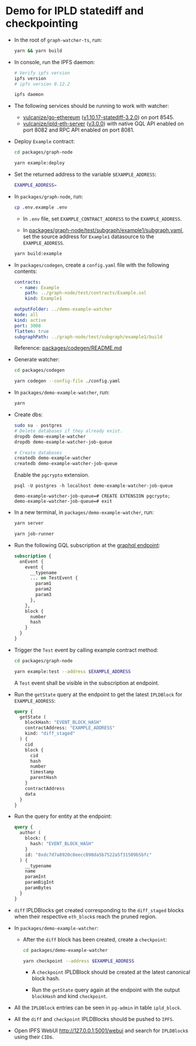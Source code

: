 # Demo for IPLD statediff and checkpointing

* In the root of `graph-watcher-ts`, run:

  ```bash
  yarn && yarn build
  ```

* In console, run the IPFS daemon:

  ```bash
  # Verify ipfs version
  ipfs version
  # ipfs version 0.12.2

  ipfs daemon
  ```

* The following services should be running to work with watcher:

  * [vulcanize/go-ethereum](https://github.com/vulcanize/go-ethereum) ([v1.10.17-statediff-3.2.0](https://github.com/vulcanize/go-ethereum/releases/tag/v1.10.17-statediff-3.2.0)) on port 8545.
  * [vulcanize/ipld-eth-server](https://github.com/vulcanize/ipld-eth-server) ([v3.0.0](https://github.com/vulcanize/ipld-eth-server/releases/tag/v3.0.0)) with native GQL API enabled on port 8082 and RPC API enabled on port 8081.

* Deploy `Example` contract:

  ```bash
  cd packages/graph-node

  yarn example:deploy
  ```

* Set the returned address to the variable `$EXAMPLE_ADDRESS`:

  ```bash
  EXAMPLE_ADDRESS=
  ```

* In `packages/graph-node`, run:

  ```bash
  cp .env.example .env
  ```

  * In `.env` file, set `EXAMPLE_CONTRACT_ADDRESS` to the `EXAMPLE_ADDRESS`.

  * In [packages/graph-node/test/subgraph/example1/subgraph.yaml](./packages/graph-node/test/subgraph/example1/subgraph.yaml), set the source address for `Example1` datasource to the `EXAMPLE_ADDRESS`.

  ```bash
  yarn build:example
  ```

* In `packages/codegen`, create a `config.yaml` file with the following contents:

  ```yaml
  contracts:
    - name: Example
      path: ../graph-node/test/contracts/Example.sol
      kind: Example1

  outputFolder: ../demo-example-watcher
  mode: all
  kind: active
  port: 3008
  flatten: true
  subgraphPath: ../graph-node/test/subgraph/example1/build
  ```

  Reference: [packages/codegen/README.md](./packages/codegen/README.md#run)

* Generate watcher:

  ```bash
  cd packages/codegen

  yarn codegen --config-file ./config.yaml
  ```

* In `packages/demo-example-watcher`, run:

  ```bash
  yarn
  ```

* Create dbs:

  ```bash
  sudo su - postgres
  # Delete databases if they already exist.
  dropdb demo-example-watcher
  dropdb demo-example-watcher-job-queue

  # Create databases
  createdb demo-example-watcher
  createdb demo-example-watcher-job-queue
  ```

  Enable the `pgcrypto` extension.
  ```
  psql -U postgres -h localhost demo-example-watcher-job-queue

  demo-example-watcher-job-queue=# CREATE EXTENSION pgcrypto;
  demo-example-watcher-job-queue=# exit
  ```

* In a new terminal, in `packages/demo-example-watcher`, run:

  ```bash
  yarn server
  ```

  ```bash
  yarn job-runner
  ```

* Run the following GQL subscription at the [graphql endpoint](http://127.0.0.1:3008/graphql):

  ```graphql
  subscription {
    onEvent {
      event {
        __typename
        ... on TestEvent {
          param1
          param2
          param3
        },
      },
      block {
        number
        hash
      }
    }
  }
  ```

* Trigger the `Test` event by calling example contract method:

  ```bash
  cd packages/graph-node

  yarn example:test --address $EXAMPLE_ADDRESS
  ```

  A `Test` event shall be visible in the subscription at endpoint.

* Run the `getState` query at the endpoint to get the latest `IPLDBlock` for `EXAMPLE_ADDRESS`:

  ```graphql
  query {
    getState (
      blockHash: "EVENT_BLOCK_HASH"
      contractAddress: "EXAMPLE_ADDRESS"
      kind: "diff_staged"
    ) {
      cid
      block {
        cid
        hash
        number
        timestamp
        parentHash
      }
      contractAddress
      data
    }
  }
  ```

* Run the query for entity at the endpoint:

  ```graphql
  query {
    author (
      block: {
        hash: "EVENT_BLOCK_HASH"
      }
      id: "0xdc7d7a8920c8eecc098da5b7522a5f31509b5bfc"
    ) {
      __typename
      name
      paramInt
      paramBigInt
      paramBytes
    }
  }
  ```

* `diff` IPLDBlocks get created corresponding to the `diff_staged` blocks when their respective `eth_block`s reach the pruned region.

* In `packages/demo-example-watcher`:

  * After the `diff` block has been created, create a `checkpoint`:

    ```bash
    cd packages/demo-example-watcher

    yarn checkpoint --address $EXAMPLE_ADDRESS
    ```

    * A `checkpoint` IPLDBlock should be created at the latest canonical block hash.

    * Run the `getState` query again at the endpoint with the output `blockHash` and kind `checkpoint`.

* All the `IPLDBlock` entries can be seen in `pg-admin` in table `ipld_block`.

* All the `diff` and `checkpoint` IPLDBlocks should be pushed to `IPFS`.

* Open IPFS WebUI http://127.0.0.1:5001/webui and search for `IPLDBlock`s using their `CID`s.
